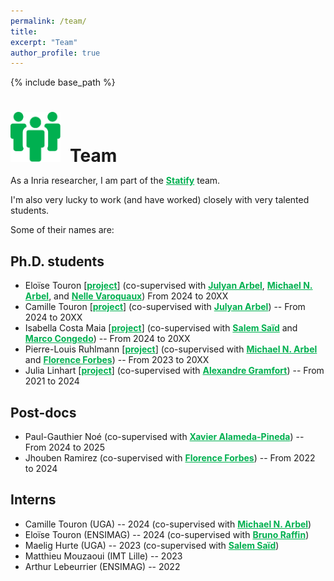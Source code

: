 ```yaml
---
permalink: /team/
title:
excerpt: "Team"
author_profile: true
---
```


{% include base_path %}

<h1 style="margin-bottom:0.5em"><img src="/images/picto_team.svg" width="80px" style="margin-right:15px">Team</h1>

As a Inria researcher, I am part of the <a href="https://team.inria.fr/statify/" style="color:#00b050; font-weight:bold;">Statify</a> team.

I'm also very lucky to work (and have worked) closely with very talented students. 

Some of their names are:

## Ph.D. students
- Eloïse Touron [<a href="https://theses.fr/s399613" style="color:#00b050; font-weight:bold;">project</a>] 
  (co-supervised with <a href="https://www.julyanarbel.com/" style="color:#00b050; font-weight:bold;">Julyan Arbel</a>, <a href="https://michaelarbel.github.io/" style="color:#00b050; font-weight:bold;">Michael N. Arbel</a>, and <a href="https://nellev.github.io/" style="color:#00b050; font-weight:bold;">Nelle Varoquaux</a>)
  From 2024 to 20XX
- Camille Touron [<a href="https://theses.fr/s395036" style="color:#00b050; font-weight:bold;">project</a>] (co-supervised with <a href="https://www.julyanarbel.com/" style="color:#00b050; font-weight:bold;">Julyan Arbel</a>) -- From 2024 to 20XX
- Isabella Costa Maia [<a href="https://theses.fr/s379304" style="color:#00b050; font-weight:bold;">project</a>] (co-supervised with <a href="https://scholar.google.com/citations?user=R5NKZ9gAAAAJ&hl=fr" style="color:#00b050; font-weight:bold;">Salem Saïd</a> and <a href="https://sites.google.com/site/marcocongedo/home" style="color:#00b050; font-weight:bold;">Marco Congedo</a>) -- From 2024 to 20XX
- Pierre-Louis Ruhlmann [<a href="https://theses.fr/s378849" style="color:#00b050; font-weight:bold;">project</a>] (co-supervised with <a href="https://michaelarbel.github.io/" style="color:#00b050; font-weight:bold;">Michael N. Arbel</a> and <a href="https://mistis.inrialpes.fr/people/forbes/" style="color:#00b050; font-weight:bold;">Florence Forbes</a>) -- From 2023 to 20XX
- Julia Linhart [<a href="https://theses.fr/2024UPASG091" style="color:#00b050; font-weight:bold;">project</a>] (co-supervised with <a href="https://alexandre.gramfort.net/" style="color:#00b050; font-weight:bold;">Alexandre Gramfort</a>) -- From 2021 to 2024

## Post-docs
- Paul-Gauthier Noé (co-supervised with <a href="https://xavirema.eu/" style="color:#00b050; font-weight:bold;">Xavier Alameda-Pineda</a>) -- From 2024 to 2025
- Jhouben Ramirez (co-supervised with <a href="http://mistis.inrialpes.fr/people/forbes/" style="color:#00b050; font-weight:bold;">Florence Forbes</a>) -- From 2022 to 2024

## Interns
- Camille Touron (UGA) -- 2024 (co-supervised with <a href="https://michaelarbel.github.io/" style="color:#00b050; font-weight:bold;">Michael N. Arbel</a>)
- Eloïse Touron (ENSIMAG) -- 2024 (co-supervised with <a href="https://datamove.imag.fr/bruno.raffin/" style="color:#00b050; font-weight:bold;">Bruno Raffin</a>)
- Maelig Hurte (UGA) -- 2023 (co-supervised with <a href="https://scholar.google.com/citations?user=R5NKZ9gAAAAJ&hl=fr" style="color:#00b050; font-weight:bold;">Salem Saïd</a>)
- Matthieu Mouzaoui (IMT Lille) -- 2023
- Arthur Lebeurrier (ENSIMAG) -- 2022